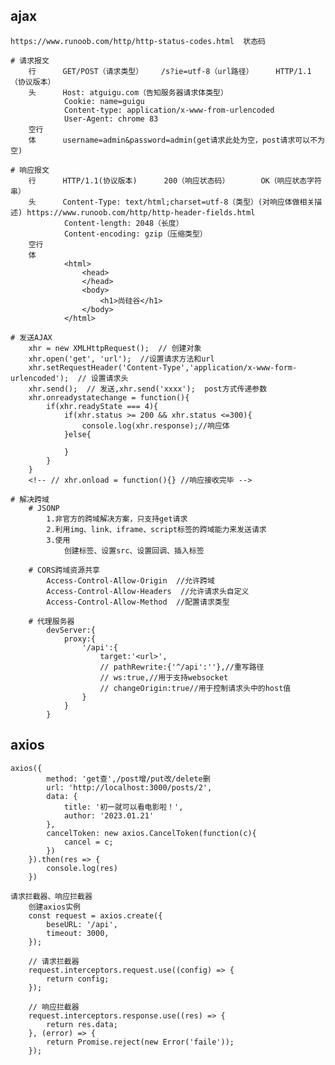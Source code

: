 ## ajax
    https://www.runoob.com/http/http-status-codes.html  状态码

    # 请求报文
        行      GET/POST（请求类型）    /s?ie=utf-8（url路径）     HTTP/1.1（协议版本）
        头      Host: atguigu.com（告知服务器请求体类型）
                Cookie: name=guigu
                Content-type: application/x-www-from-urlencoded
                User-Agent: chrome 83
        空行
        体      username=admin&password=admin(get请求此处为空，post请求可以不为空)

    # 响应报文
        行      HTTP/1.1(协议版本)      200（响应状态码）       OK（响应状态字符串）
        头      Content-Type: text/html;charset=utf-8（类型）(对响应体做相关描述) https://www.runoob.com/http/http-header-fields.html
                Content-length: 2048（长度）
                Content-encoding: gzip（压缩类型）
        空行
        体      
                <html>
                    <head>
                    </head>
                    <body>
                        <h1>尚硅谷</h1>
                    </body>
                </html>

    # 发送AJAX
        xhr = new XMLHttpRequest();  // 创建对象
        xhr.open('get', 'url');  //设置请求方法和url
        xhr.setRequestHeader('Content-Type','application/x-www-form-urlencoded');  // 设置请求头
        xhr.send();  // 发送,xhr.send('xxxx');  post方式传递参数
        xhr.onreadystatechange = function(){
            if(xhr.readyState === 4){
                if(xhr.status >= 200 && xhr.status <=300){
                    console.log(xhr.response);//响应体
                }else{

                }
            }
        }
        <!-- // xhr.onload = function(){} //响应接收完毕 -->

    # 解决跨域
        # JSONP
            1.非官方的跨域解决方案，只支持get请求
            2.利用img、link、iframe、script标签的跨域能力来发送请求
            3.使用
                创建标签、设置src、设置回调、插入标签

        # CORS跨域资源共享
            Access-Control-Allow-Origin  //允许跨域
            Access-Control-Allow-Headers  //允许请求头自定义
            Access-Control-Allow-Method  //配置请求类型

        # 代理服务器
            devServer:{
                proxy:{
                    '/api':{
                        target:'<url>',
                        // pathRewrite:{'^/api':''},//重写路径
                        // ws:true,//用于支持websocket
                        // changeOrigin:true//用于控制请求头中的host值
                    }
                }
            }

## axios
    axios({
            method: 'get查',/post增/put改/delete删
            url: 'http://localhost:3000/posts/2',
            data: {
                title: '初一就可以看电影啦！',
                author: '2023.01.21'
            },
            cancelToken: new axios.CancelToken(function(c){
                cancel = c;
            })
        }).then(res => {
            console.log(res)
        })

    请求拦截器、响应拦截器
        创建axios实例
        const request = axios.create({
            beseURL: '/api',
            timeout: 3000,
        });

        // 请求拦截器
        request.interceptors.request.use((config) => {
            return config;
        });

        // 响应拦截器
        request.interceptors.response.use((res) => {
            return res.data;
        }, (error) => {
            return Promise.reject(new Error('faile'));
        });
